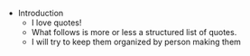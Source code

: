- Introduction
	- I love quotes!
	- What follows is more or less a structured list of quotes.
	- I will try to keep them organized by person making them